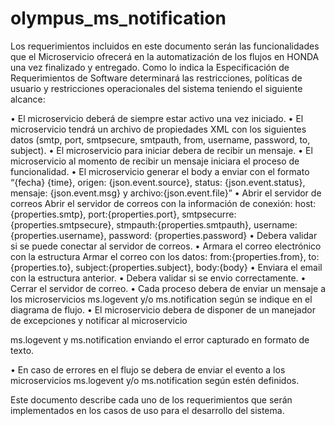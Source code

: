 # olympus_ms_notification
Los requerimientos incluidos en este documento serán las funcionalidades que el Microservicio ofrecerá en la automatización de los flujos en 
HONDA una vez finalizado y entregado.
Como lo indica la Especificación de Requerimientos de Software determinará las restricciones, políticas de usuario 
y restricciones operacionales del sistema teniendo el siguiente alcance:

  • El microservicio deberá de siempre estar activo una vez iniciado.
  • El microservicio tendrá un archivo de propiedades XML con los siguientes datos (smtp, port, smtpsecure, smtpauth, 
    from, username, password, to, subject).
  • El microservicio para iniciar debera de recibir un mensaje.
  • El microservicio al momento de recibir un mensaje iniciara el proceso de funcionalidad.
  • El microservicio generar el body a enviar con el formato “{fecha} {time}, origen: {json.event.source}, 
    status: {json.event.status}, mensaje: {json.event.msg} y archivo:{json.event.file}”
  • Abrir el servidor de correos Abrir el servidor de correos con la información de conexión: host:{properties.smtp}, 
    port:{properties.port}, smtpsecurre:{properties.smtpsecure}, stmpauth:{properties.smtpauth}, username:{properties.username}, 
    password: {properties.password}
  • Debera validar si se puede conectar al servidor de correos.
  • Armara el correo electrónico con la estructura Armar el correo con los datos: from:{properties.from}, 
    to:{properties.to}, subject:{properties.subject}, body:{body}
  • Enviara el email con la estructura anterior.
  • Debera validar si se envio correctamente.
  • Cerrar el servidor de correo.
  • Cada proceso debera de enviar un mensaje a los microservicios ms.logevent y/o ms.notification según se indique en el diagrama de flujo.
  • El microservicio debera de disponer de un manejador de excepciones y notificar al microservicio

ms.logevent y ms.notification enviando el error capturado en formato de texto.

  • En caso de errores en el flujo se debera de enviar el evento a los microservicios ms.logevent y/o ms.notification según estén definidos.

Este documento describe cada uno de los requerimientos que serán implementados en los casos de uso para el desarrollo del sistema.
